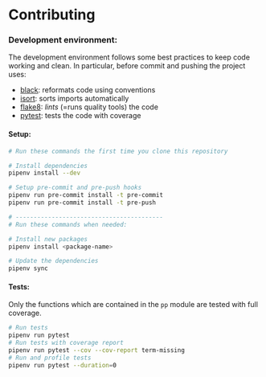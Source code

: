 # Contributing

### Development environment:

The development environment follows some best practices to keep code working and clean. In particular, before commit and pushing the project uses:

- [black](https://github.com/psf/black): reformats code using conventions
- [isort](https://github.com/timothycrosley/isort): sorts imports automatically
- [flake8](https://github.com/PyCQA/flake8): _lints_ (=runs quality tools) the code
- [pytest](https://github.com/pytest-dev/pytest): tests the code with coverage

#### Setup:

```bash
# Run these commands the first time you clone this repository

# Install dependencies
pipenv install --dev

# Setup pre-commit and pre-push hooks
pipenv run pre-commit install -t pre-commit
pipenv run pre-commit install -t pre-push

# -----------------------------------------
# Run these commands when needed:

# Install new packages
pipenv install <package-name>

# Update the dependencies
pipenv sync
```

#### Tests:

Only the functions which are contained in the `pp` module are tested with full coverage.

```bash
# Run tests
pipenv run pytest
# Run tests with coverage report
pipenv run pytest --cov --cov-report term-missing
# Run and profile tests
pipenv run pytest --duration=0
```

